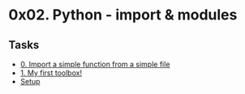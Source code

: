 # 0x02. Python - import & modules
## Tasks
* [0. Import a simple function from a simple file](https://github.com/Edwin-0396/holbertonschool-higher_level_programming/blob/master/0x02-python-import_modules/0-add.py)
* [1. My first toolbox!](#technologies)
* [Setup](#setup)